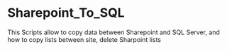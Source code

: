 # Sharepoint_To_SQL
This Scripts allow to copy data between Sharepoint and SQL Server, and how to copy lists between site, delete Sharpoint lists
